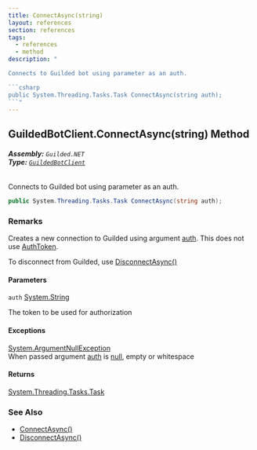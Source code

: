 ```yaml
---
title: ConnectAsync(string)
layout: references
section: references
tags:
  - references
  - method
description: "

Connects to Guilded bot using parameter as an auth.

```csharp
public System.Threading.Tasks.Task ConnectAsync(string auth);
```"
---
```


## GuildedBotClient.ConnectAsync(string) Method
###### **Assembly:** `Guilded.NET`<br/>**Type:** [`GuildedBotClient`](GuildedBotClient 'Guilded.NET.GuildedBotClient')

Connects to Guilded bot using parameter as an auth.

```csharp
public System.Threading.Tasks.Task ConnectAsync(string auth);
```

### Remarks
  
Creates a new connection to Guilded using argument [auth](GuildedBotClient.ConnectAsync(string)#Guilded.NET.GuildedBotClient.ConnectAsync(string).auth 'Guilded.NET.GuildedBotClient.ConnectAsync(string).auth'). This does not use [AuthToken](GuildedBotClient.AuthToken 'Guilded.NET.GuildedBotClient.AuthToken').  
  
To disconnect from Guilded, use [DisconnectAsync()](AbstractGuildedClient.DisconnectAsync() 'Guilded.NET.AbstractGuildedClient.DisconnectAsync()')
#### Parameters

<a name='Guilded.NET.GuildedBotClient.ConnectAsync(string).auth'></a>

`auth` [System.String](https://docs.microsoft.com/en-us/dotnet/api/System.String 'System.String')

The token to be used for authorization

#### Exceptions

[System.ArgumentNullException](https://docs.microsoft.com/en-us/dotnet/api/System.ArgumentNullException 'System.ArgumentNullException')  
When passed argument [auth](GuildedBotClient.ConnectAsync(string)#Guilded.NET.GuildedBotClient.ConnectAsync(string).auth 'Guilded.NET.GuildedBotClient.ConnectAsync(string).auth') is [null](https://docs.microsoft.com/en-us/dotnet/csharp/language-reference/keywords/null 'https://docs.microsoft.com/en-us/dotnet/csharp/language-reference/keywords/null'), empty or whitespace

#### Returns
[System.Threading.Tasks.Task](https://docs.microsoft.com/en-us/dotnet/api/System.Threading.Tasks.Task 'System.Threading.Tasks.Task')

### See Also
- [ConnectAsync()](GuildedBotClient.ConnectAsync() 'Guilded.NET.GuildedBotClient.ConnectAsync()')
- [DisconnectAsync()](AbstractGuildedClient.DisconnectAsync() 'Guilded.NET.AbstractGuildedClient.DisconnectAsync()')